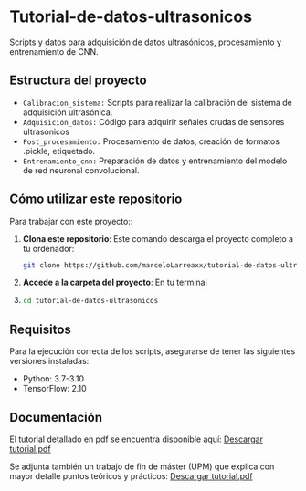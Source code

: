# Tutorial-de-datos-ultrasonicos
Scripts y datos para adquisición de datos ultrasónicos, procesamiento y entrenamiento de CNN.

## Estructura del proyecto
- `Calibracion_sistema:`
  Scripts para realizar la calibración del sistema de adquisición ultrasónica.
- `Adquisicion_datos:`
  Código para adquirir señales crudas de sensores ultrasónicos
- `Post_procesamiento:`
  Procesamiento de datos, creación de formatos .pickle, etiquetado.
- `Entrenamiento_cnn:`
  Preparación de datos y entrenamiento del modelo de red neuronal convolucional.

## Cómo utilizar este repositorio
  
Para trabajar con este proyecto::

1. **Clona este repositorio**:
   Este comando descarga el proyecto completo a tu ordenador:
   ```bash
   git clone https://github.com/marceloLarreaxx/tutorial-de-datos-ultrasonicos.git
2. **Accede a la carpeta del proyecto**:
   En tu terminal
4. ```bash
   cd tutorial-de-datos-ultrasonicos

## Requisitos
Para la ejecución correcta de los scripts, asegurarse de tener las siguientes versiones instaladas:
- Python: 3.7-3.10
- TensorFlow: 2.10


## Documentación
El tutorial detallado en pdf se encuentra disponible aquí:
[Descargar tutorial.pdf](Documentacion/Tutorial_de_actividades_CSIC.pdf)

Se adjunta también un trabajo de fin de máster (UPM) que explica con mayor detalle puntos teóricos y prácticos:
[Descargar tutorial.pdf](Documentacion/Memoria_TFM.pdf)
